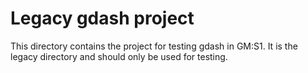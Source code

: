 # Legacy gdash project

This directory contains the project for testing gdash in GM:S1. It is the legacy directory and should only be used for testing.

